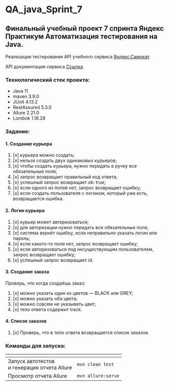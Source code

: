 # QA_java_Sprint_7
## Финальный учебный проект 7 спринта Яндекс Практикум Автоматизация тестирования на Java.

Реализация тестирования API учебного сервиса [Яндекс.Самокат](https://qa-scooter.praktikum-services.ru/)

API документация сервиса [Ссылка](qa-scooter.praktikum-services.ru/docs/)

### Технологический стек проекта:
* Java 11
* maven 3.9.0
* JUnit 4.13.2
* RestAssured 5.3.0
* Allure 2.21.0
* Lombok 1.18.28


### Задание:
#### **1. Создание курьера**
1. [x] курьера можно создать;
2. [x] нельзя создать двух одинаковых курьеров;
3. [x] чтобы создать курьера, нужно передать в ручку все обязательные поля;
4. [x] запрос возвращает правильный код ответа;
5. [x] успешный запрос возвращает ok: true;
6. [x] если одного из полей нет, запрос возвращает ошибку;
7. [x] если создать пользователя с логином, который уже есть, возвращается ошибка.

#### **2. Логин курьера**
1. [x] курьер может авторизоваться;
2. [x] для авторизации нужно передать все обязательные поля;
3. [x] система вернёт ошибку, если неправильно указать логин или пароль;
4. [x] если какого-то поля нет, запрос возвращает ошибку;
5. [x] если авторизоваться под несуществующим пользователем, запрос возвращает ошибку;
6. [x] успешный запрос возвращает id.


#### **3. Создание заказа**
Проверь, что когда создаёшь заказ:
1. [x] можно указать один из цветов — BLACK или GREY;
2. [x] можно указать оба цвета;
3. [x] можно совсем не указывать цвет;
4. [x] тело ответа содержит track.

#### **4. Список заказов**
1. [x] Проверь, что в тело ответа возвращается список заказов.


### Команды для запуска:

| <!-- -->                                         | <!-- --> |
|--------------------------------------------------| -------- | 
| Запуск автотестов <br/>и генерация отчета Allure | `mvn clean test`  | 
| Просмотр отчета Allure                           | `mvn allure:serve`| 